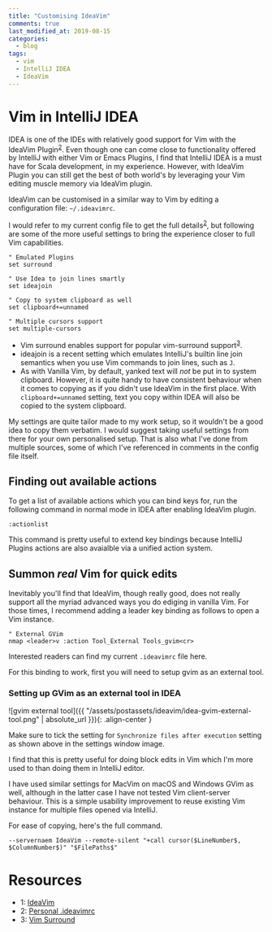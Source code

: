 ```yaml
---
title: "Customising IdeaVim"
comments: true
last_modified_at: 2019-08-15
categories:
  - blog
tags:
  - vim
  - IntelliJ IDEA
  - IdeaVim
---
```


# Vim in IntelliJ IDEA

IDEA is one of the IDEs with relatively good support for Vim with the IdeaVim
Plugin<sup>[2](#ideavimrc-gist)</sup>. Even though one can come close to
functionality offered by IntelliJ with either Vim or Emacs Plugins, I find that
IntelliJ IDEA is a must have for Scala development, in my experience. However,
with IdeaVim Plugin you can still get the best of both world's by leveraging
your Vim editing muscle memory via IdeaVim plugin.

IdeaVim can be customised in a similar way to Vim by editing a configuration
file: `~/.ideavimrc`.

I would refer to my current config file to get the full
details<sup>[2](#ideavimrc-gist)</sup>, but following are some of the more
useful settings to bring the experience closer to full Vim capabilities.

    " Emulated Plugins
    set surround

    " Use Idea to join lines smartly
    set ideajoin

    " Copy to system clipboard as well
    set clipboard+=unnamed

    " Multiple cursors support
    set multiple-cursors
    
- Vim surround enables support for popular vim-surround
  support<sup>[3](#vim-surround)</sup>.
- ideajoin is a recent setting which emulates IntelliJ's builtin line join
  semantics when you use Vim commands to join lines, such as `J`.
- As with Vanilla Vim, by default, yanked text will *not* be put in to system
  clipboard. However, it is quite handy to have consistent behaviour when it
  comes to copying as if you didn't use IdeaVim in the first place. With
  `clipboard+=unnamed` setting, text you copy within IDEA will also be copied to
  the system clipboard.

My settings are quite tailor made to my work setup, so it wouldn't be a good
idea to copy them verbatim. I would suggest taking useful settings from there
for your own personalised setup. That is also what I've done from multiple
sources, some of which I've referenced in comments in the config file itself.

## Finding out available actions

To get a list of available actions which you can bind keys for, run the
following command in normal mode in IDEA after enabling IdeaVim plugin.

    :actionlist

This command is pretty useful to extend key bindings because IntelliJ Plugins
actions are also avaialble via a unified action system.

## Summon _real_ Vim for quick edits

Inevitably you'll find that IdeaVim, though really good, does not really
support all the myriad advanced ways you do ediging in vanilla Vim. For those
times, I recommend adding a leader key binding as follows to open a Vim
instance.

    " External GVim
    nmap <leader>v :action Tool_External Tools_gvim<cr>

Interested readers can find my current `.ideavimrc` file here.

For this binding to work, first you will need to setup gvim as an external
tool.

### Setting up GVim as an external tool in IDEA

![gvim external tool]({{ "/assets/postassets/ideavim/idea-gvim-external-tool.png" | absolute_url }}){: .align-center }

Make sure to tick the setting for `Synchronize files after execution` setting
as shown above in the settings window image.

I find that this is pretty useful for doing block edits in Vim which I'm more
used to than doing them in IntelliJ editor.

I have used similar settings for MacVim on macOS and Windows GVim as well,
although in the latter case I have not tested Vim client-server behaviour. This
is a simple usability improvement to reuse existing Vim instance for multiple
files opened via IntelliJ.

For ease of copying, here's the full command.

    --servernaem IdeaVim --remote-silent "+call cursor($LineNumber$, $ColumnNumber$)" "$FilePaths$"

# Resources

- <a name="jetbrains-ideavim">1</a>: [IdeaVim](https://plugins.jetbrains.com/plugin/164-ideavim)
- <a name="ideavimrc-gist">2</a>: [Personal .ideavimrc](https://gist.github.com/dewaka/ef947e52767bf453eaf77c852051eb7e)
- <a name="vim-surround">3</a>: [Vim Surround](https://github.com/tpope/vim-surround)
